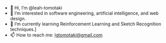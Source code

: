 - 👋 Hi, I’m @leah-tomotaki
- 👀 I’m interested in software engineering, artificial intelligence, and web design.
- 🌱 I’m currently learning Reinforcement Learning and Sketch Recognition techniques.] 
- 📫 How to reach me: lgtomotaki@gmail.com

<!---
leah-tomotaki/leah-tomotaki is a ✨ special ✨ repository because its `README.md` (this file) appears on your GitHub profile.
You can click the Preview link to take a look at your changes.
--->
